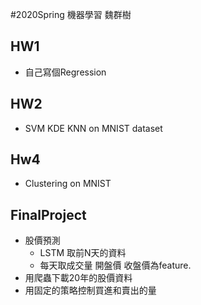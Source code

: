 #2020Spring 機器學習 魏群樹

## HW1

- 自己寫個Regression

## HW2

- SVM KDE KNN on MNIST dataset

## Hw4

- Clustering on MNIST

## FinalProject
- 股價預測
	- LSTM 取前N天的資料
	- 每天取成交量 開盤價 收盤價為feature.
- 用爬蟲下載20年的股價資料
- 用固定的策略控制買進和賣出的量

